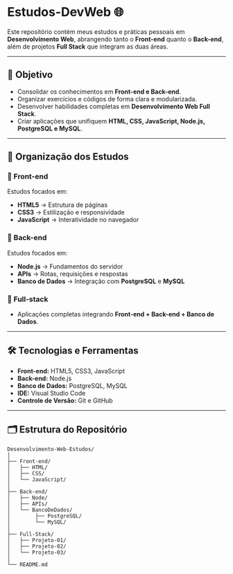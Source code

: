 # Estudos-DevWeb 🌐  

Este repositório contém meus estudos e práticas pessoais em **Desenvolvimento Web**, abrangendo tanto o **Front-end** quanto o **Back-end**, além de projetos **Full Stack** que integram as duas áreas.  

---

## 🚀 Objetivo  
- Consolidar os conhecimentos em **Front-end e Back-end**.  
- Organizar exercícios e códigos de forma clara e modularizada.  
- Desenvolver habilidades completas em **Desenvolvimento Web Full Stack**.  
- Criar aplicações que unifiquem **HTML, CSS, JavaScript, Node.js, PostgreSQL e MySQL**.  

---

## 📂 Organização dos Estudos  

### 🔹 Front-end  
Estudos focados em:  
- **HTML5** → Estrutura de páginas  
- **CSS3** → Estilização e responsividade  
- **JavaScript** → Interatividade no navegador  

### 🔹 Back-end  
Estudos focados em:  
- **Node.js** → Fundamentos do servidor  
- **APIs** → Rotas, requisições e respostas  
- **Banco de Dados** → Integração com **PostgreSQL** e **MySQL**  

### 🔹 Full-stack  
- Aplicações completas integrando **Front-end + Back-end + Banco de Dados**.  

---

## 🛠️ Tecnologias e Ferramentas  
- **Front-end:** HTML5, CSS3, JavaScript  
- **Back-end:** Node.js  
- **Banco de Dados:** PostgreSQL, MySQL  
- **IDE:** Visual Studio Code  
- **Controle de Versão:** Git e GitHub  

---

## 🗂 Estrutura do Repositório  

```text
Desenvolvimento-Web-Estudos/
│
├── Front-end/
│   ├── HTML/
│   ├── CSS/
│   └── JavaScript/
│
├── Back-end/
│   ├── Node/
│   ├── APIs/
│   └── BancoDeDados/
│        ├── PostgreSQL/
│        └── MySQL/
│
├── Full-Stack/
│   ├── Projeto-01/
│   ├── Projeto-02/
│   └── Projeto-03/
│
└── README.md
